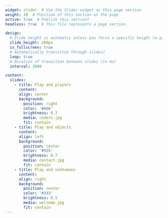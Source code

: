 ```yaml
---
widget: slider  # Use the Slider widget as this page section
weight: 20  # Position of this section on the page
active: true  # Publish this section?
headless: true  # This file represents a page section.

design:
  # Slide height is automatic unless you force a specific height (e.g. '400px')
  slide_height: 200px
  is_fullscreen: true
  # Automatically transition through slides?
  loop: true
  # Duration of transition between slides (in ms)
  interval: 2000

content:
  slides:
    - title: Play and players
      content: 
      align: center
      background:
        position: right
        color: '#666'
        brightness: 0.7
        media: coders.jpg
        fit: contain
    - title: Play and objects
      content: 
      align: left
      background:
        position: center
        color: '#555'
        brightness: 0.7
        media: contact.jpg
        fit: contain
    - title: Play and nonhumans
      content: 
      align: right
      background:
        position: center
        color: '#333'
        brightness: 0.5
        media: welcome.jpg
        fit: contain
---
```

